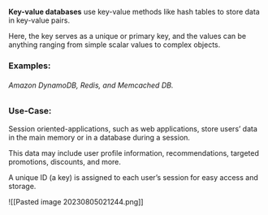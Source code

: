 **Key-value databases** use key-value methods like hash tables to store data in key-value pairs.

Here, the key serves as a unique or primary key, and the values can be anything ranging from simple scalar values to complex objects. 

### Examples:
###### Amazon DynamoDB, Redis, and Memcached DB.

### Use-Case:

Session oriented-applications, such as web applications, store users’ data in the main memory or in a database during a session.

This data may include user profile information, recommendations, targeted promotions, discounts, and more. 

A unique ID (a key) is assigned to each user’s session for easy access and storage. 

![[Pasted image 20230805021244.png]]

